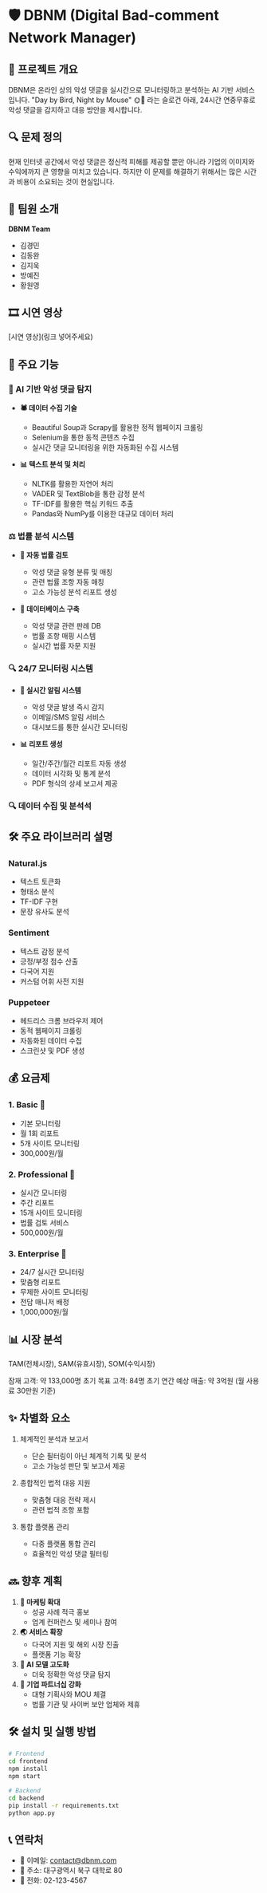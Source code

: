 # 🛡️ DBNM (Digital Bad-comment Network Manager)

## 🎯 프로젝트 개요
DBNM은 온라인 상의 악성 댓글을 실시간으로 모니터링하고 분석하는 AI 기반 서비스입니다. 
"Day by Bird, Night by Mouse" 🌞🌙 라는 슬로건 아래, 24시간 연중무휴로 악성 댓글을 감지하고 대응 방안을 제시합니다.

## 🔍 문제 정의
현재 인터넷 공간에서 악성 댓글은 정신적 피해를 제공할 뿐만 아니라 기업의 이미지와 수익에까지 큰 영향을 미치고 있습니다. 
하지만 이 문제를 해결하기 위해서는 많은 시간과 비용이 소요되는 것이 현실입니다.

## 👥 팀원 소개
**DBNM Team**
- 김경민
- 김동완
- 김지욱
- 방예진
- 황원영

## 🎞️ 시연 영상
[시연 영상](링크 넣어주세요)

## 🚀 주요 기능

### 🤖 AI 기반 악성 댓글 탐지
- **🕷️ 데이터 수집 기술**
  - Beautiful Soup과 Scrapy를 활용한 정적 웹페이지 크롤링
  - Selenium을 통한 동적 콘텐츠 수집
  - 실시간 댓글 모니터링을 위한 자동화된 수집 시스템

- **📊 텍스트 분석 및 처리**
  - NLTK를 활용한 자연어 처리
  - VADER 및 TextBlob을 통한 감정 분석
  - TF-IDF를 활용한 핵심 키워드 추출
  - Pandas와 NumPy를 이용한 대규모 데이터 처리

### ⚖️ 법률 분석 시스템
- **📝 자동 법률 검토**
  - 악성 댓글 유형 분류 및 매칭
  - 관련 법률 조항 자동 매칭
  - 고소 가능성 분석 리포트 생성

- **💾 데이터베이스 구축**
  - 악성 댓글 관련 판례 DB
  - 법률 조항 매핑 시스템
  - 실시간 법률 자문 지원

### 🔍 24/7 모니터링 시스템
- **🔔 실시간 알림 시스템**
  - 악성 댓글 발생 즉시 감지
  - 이메일/SMS 알림 서비스
  - 대시보드를 통한 실시간 모니터링

- **📊 리포트 생성**
  - 일간/주간/월간 리포트 자동 생성
  - 데이터 시각화 및 통계 분석
  - PDF 형식의 상세 보고서 제공

### 🔍 데이터 수집 및 분석석

## 🛠️ 주요 라이브러리 설명

### Natural.js
- 텍스트 토큰화
- 형태소 분석
- TF-IDF 구현
- 문장 유사도 분석

### Sentiment
- 텍스트 감정 분석
- 긍정/부정 점수 산출
- 다국어 지원
- 커스텀 어휘 사전 지원

### Puppeteer
- 헤드리스 크롬 브라우저 제어
- 동적 웹페이지 크롤링
- 자동화된 데이터 수집
- 스크린샷 및 PDF 생성

## 💰 요금제

### 1. Basic 🌱
- 기본 모니터링
- 월 1회 리포트
- 5개 사이트 모니터링
- 300,000원/월

### 2. Professional 🌿
- 실시간 모니터링
- 주간 리포트
- 15개 사이트 모니터링
- 법률 검토 서비스
- 500,000원/월

### 3. Enterprise 🌳
- 24/7 실시간 모니터링
- 맞춤형 리포트
- 무제한 사이트 모니터링
- 전담 매니저 배정
- 1,000,000원/월

## 📊 시장 분석
TAM(전체시장), SAM(유효시장), SOM(수익시장)

잠재 고객: 약 133,000명
초기 목표 고객: 84명
초기 연간 예상 매출: 약 3억원 (월 사용료 30만원 기준)

## ✨ 차별화 요소

1. 체계적인 분석과 보고서
   - 단순 필터링이 아닌 체계적 기록 및 분석
   - 고소 가능성 판단 및 보고서 제공

2. 종합적인 법적 대응 지원
   - 맞춤형 대응 전략 제시
   - 관련 법적 조항 포함

3. 통합 플랫폼 관리
   - 다중 플랫폼 통합 관리
   - 효율적인 악성 댓글 필터링
  
## 🔜 향후 계획
1. **📱 마케팅 확대**
   - 성공 사례 적극 홍보
   - 업계 컨퍼런스 및 세미나 참여
2. **🌏 서비스 확장**
   - 다국어 지원 및 해외 시장 진출
   - 플랫폼 기능 확장
3. **🤖 AI 모델 고도화**
   - 더욱 정확한 악성 댓글 탐지
4. **👥 기업 파트너십 강화**
   - 대형 기획사와 MOU 체결
   - 법률 기관 및 사이버 보안 업체와 제휴

## 🛠️ 설치 및 실행 방법

```bash
# Frontend
cd frontend
npm install
npm start

# Backend
cd backend
pip install -r requirements.txt
python app.py
```

## 📞 연락처
- 📧 이메일: contact@dbnm.com
- 🏢 주소: 대구광역시 북구 대학로 80
- 📱 전화: 02-123-4567
